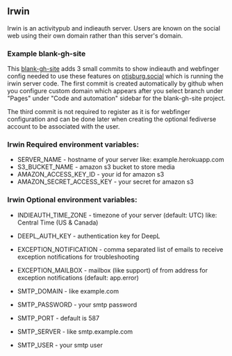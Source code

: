 ## Irwin

Irwin is an activitypub and indieauth server. Users are known on the social web using their own domain rather than this server's domain.

### Example blank-gh-site

This [blank-gh-site](https://github.com/otisburgsocial/blank-gh-site) adds 3 small commits to show indieauth and webfinger config needed to use these features on [otisburg.social](https://otisburg.social) which is running the irwin server code.  The first commit is created automatically by github when you configure custom domain which appears after you select branch under "Pages" under "Code and automation" sidebar for the blank-gh-site project.

The third commit is not required to register as it is for webfinger configuration and can be done later when creating the optional fediverse account to be associated with the user.

### Irwin Required environment variables:

* SERVER_NAME - hostname of your server like: example.herokuapp.com
* S3_BUCKET_NAME - amazon s3 bucket to store media
* AMAZON_ACCESS_KEY_ID - your id for amazon s3
* AMAZON_SECRET_ACCESS_KEY - your secret for amazon s3

### Irwin Optional environment variables:

* INDIEAUTH_TIME_ZONE - timezone of your server (default: UTC) like: Central Time (US & Canada)
* DEEPL_AUTH_KEY - authentication key for DeepL

* EXCEPTION_NOTIFICATION - comma separated list of emails to receive exception notifications for troubleshooting
* EXCEPTION_MAILBOX - mailbox (like support) of from address for exception notifications (default: app.error)
* SMTP_DOMAIN - like example.com
* SMTP_PASSWORD - your smtp password
* SMTP_PORT - default is 587
* SMTP_SERVER - like smtp.example.com
* SMTP_USER - your smtp user

